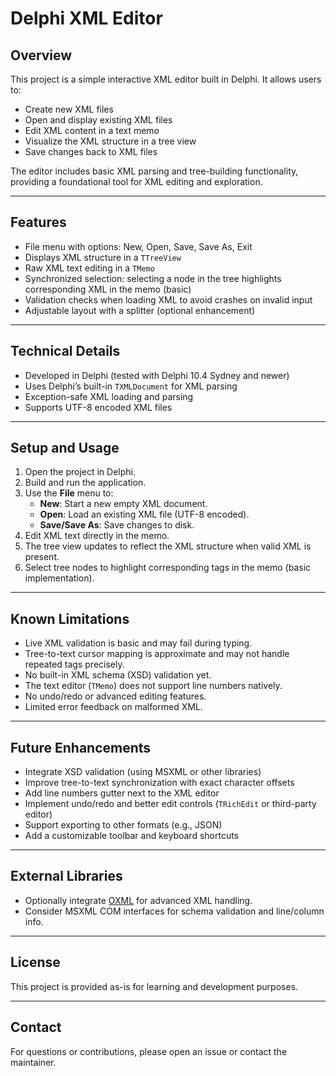 # Delphi XML Editor

## Overview

This project is a simple interactive XML editor built in Delphi. It allows users to:

- Create new XML files
- Open and display existing XML files
- Edit XML content in a text memo
- Visualize the XML structure in a tree view
- Save changes back to XML files

The editor includes basic XML parsing and tree-building functionality, providing a foundational tool for XML editing and exploration.

---

## Features

- File menu with options: New, Open, Save, Save As, Exit
- Displays XML structure in a `TTreeView`
- Raw XML text editing in a `TMemo`
- Synchronized selection: selecting a node in the tree highlights corresponding XML in the memo (basic)
- Validation checks when loading XML to avoid crashes on invalid input
- Adjustable layout with a splitter (optional enhancement)

---

## Technical Details

- Developed in Delphi (tested with Delphi 10.4 Sydney and newer)
- Uses Delphi’s built-in `TXMLDocument` for XML parsing
- Exception-safe XML loading and parsing
- Supports UTF-8 encoded XML files

---

## Setup and Usage

1. Open the project in Delphi.
2. Build and run the application.
3. Use the **File** menu to:
   - **New**: Start a new empty XML document.
   - **Open**: Load an existing XML file (UTF-8 encoded).
   - **Save/Save As**: Save changes to disk.
4. Edit XML text directly in the memo.
5. The tree view updates to reflect the XML structure when valid XML is present.
6. Select tree nodes to highlight corresponding tags in the memo (basic implementation).

---

## Known Limitations

- Live XML validation is basic and may fail during typing.
- Tree-to-text cursor mapping is approximate and may not handle repeated tags precisely.
- No built-in XML schema (XSD) validation yet.
- The text editor (`TMemo`) does not support line numbers natively.
- No undo/redo or advanced editing features.
- Limited error feedback on malformed XML.

---

## Future Enhancements

- Integrate XSD validation (using MSXML or other libraries)
- Improve tree-to-text synchronization with exact character offsets
- Add line numbers gutter next to the XML editor
- Implement undo/redo and better edit controls (`TRichEdit` or third-party editor)
- Support exporting to other formats (e.g., JSON)
- Add a customizable toolbar and keyboard shortcuts

---

## External Libraries

- Optionally integrate [OXML](http://www.kluug.net/oxml.php) for advanced XML handling.
- Consider MSXML COM interfaces for schema validation and line/column info.

---

## License

This project is provided as-is for learning and development purposes.

---

## Contact

For questions or contributions, please open an issue or contact the maintainer.